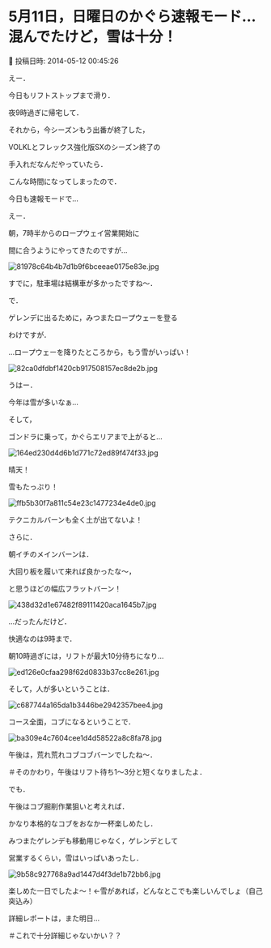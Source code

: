 # 5月11日，日曜日のかぐら速報モード…混んでたけど，雪は十分！

📅 投稿日時: 2014-05-12 00:45:26

えー．





今日もリフトストップまで滑り．


夜9時過ぎに帰宅して．


それから，今シーズンもう出番が終了した，


VOLKLとフレックス強化版SXのシーズン終了の


手入れだなんだやっていたら．


こんな時間になってしまったので．


今日も速報モードで…





えー．


朝，7時半からのロープウェイ営業開始に


間に合うようにやってきたのですが…




![81978c64b4b7d1b9f6bceeae0175e83e.jpg](images/81978c64b4b7d1b9f6bceeae0175e83e.jpg)




すでに，駐車場は結構車が多かったですね～．





で．


ゲレンデに出るために，みつまたロープウェーを登る


わけですが．


…ロープウェーを降りたところから，もう雪がいっぱい！




![82ca0dfdbf1420cb917508157ec8de2b.jpg](images/82ca0dfdbf1420cb917508157ec8de2b.jpg)




うはー．


今年は雪が多いなぁ…





そして，


ゴンドラに乗って，かぐらエリアまで上がると…




![164ed230d4d6b1d771c72ed89f474f33.jpg](images/164ed230d4d6b1d771c72ed89f474f33.jpg)




晴天！


雪もたっぷり！




![ffb5b30f7a811c54e23c1477234e4de0.jpg](images/ffb5b30f7a811c54e23c1477234e4de0.jpg)




テクニカルバーンも全く土が出てないよ！





さらに．


朝イチのメインバーンは．


大回り板を履いて来れば良かったな～，


と思うほどの幅広フラットバーン！




![438d32d1e67482f89111420aca1645b7.jpg](images/438d32d1e67482f89111420aca1645b7.jpg)




…だったんだけど．


快適なのは9時まで．





朝10時過ぎには，リフトが最大10分待ちになり…




![ed126e0cfaa298f62d0833b37cc8e261.jpg](images/ed126e0cfaa298f62d0833b37cc8e261.jpg)







そして，人が多いということは．




![c687744a165da1b3446be2942357bee4.jpg](images/c687744a165da1b3446be2942357bee4.jpg)




コース全面，コブになるということで．




![ba309e4c7604cee1d4d58522a8c8fa78.jpg](images/ba309e4c7604cee1d4d58522a8c8fa78.jpg)




午後は，荒れ荒れコブコブバーンでしたね～．


＃そのかわり，午後はリフト待ち1～3分と短くなりましたよ．





でも．


午後はコブ掘削作業狙いと考えれば．


かなり本格的なコブをおなか一杯楽しめたし．





みつまたゲレンデも移動用じゃなく，ゲレンデとして


営業するくらい，雪はいっぱいあったし．




![9b58c927768a9ad1447d4f3de1b72bb6.jpg](images/9b58c927768a9ad1447d4f3de1b72bb6.jpg)




楽しめた一日でしたよ～！←雪があれば，どんなとこでも楽しいんでしょ（自己突込み）





詳細レポートは，また明日…


＃これで十分詳細じゃないかい？？
